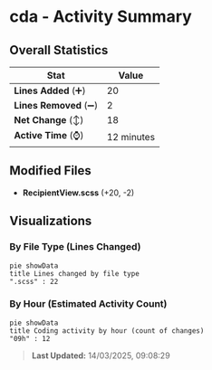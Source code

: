 # cda - Activity Summary 

## Overall Statistics

| Stat                   | Value                                                             |
| ---------------------- | ----------------------------------------------------------------- |
| **Lines Added** (➕)   | 20                                          |
| **Lines Removed** (➖) | 2                                        |
| **Net Change** (↕)    | 18                |
| **Active Time** (⌚)   | 12 minutes |


## Modified Files
- **RecipientView.scss** (+20, -2)

## Visualizations

### By File Type (Lines Changed)

```mermaid
pie showData
title Lines changed by file type
".scss" : 22
```

### By Hour (Estimated Activity Count)

```mermaid
pie showData
title Coding activity by hour (count of changes)
"09h" : 12
```


> **Last Updated:** 14/03/2025, 09:08:29